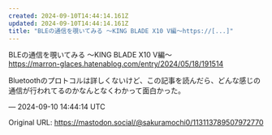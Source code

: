 ```yaml
---
created: 2024-09-10T14:44:14.161Z
updated: 2024-09-10T14:44:14.161Z
title: "BLEの通信を覗いてみる ～KING BLADE X10 V編～https://[...]"
---
```


<p>BLEの通信を覗いてみる ～KING BLADE X10 V編～<br /><a href="https://marron-glaces.hatenablog.com/entry/2024/05/18/191514" target="_blank" rel="nofollow noopener" translate="no"><span class="invisible">https://</span><span class="ellipsis">marron-glaces.hatenablog.com/e</span><span class="invisible">ntry/2024/05/18/191514</span></a></p><p>Bluetoothのプロトコルは詳しくないけど、この記事を読んだら、どんな感じの通信が行われてるのかなんとなくわかって面白かった。</p>

&mdash; 2024-09-10 14:44:14 UTC

Original URL: https://mastodon.social/@sakuramochi0/113113789507972770
